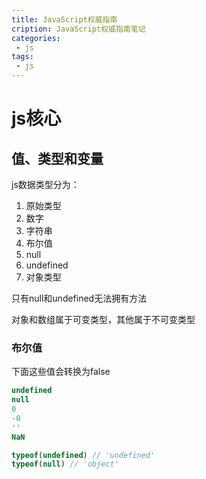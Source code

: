 ```yaml
---
title: JavaScript权威指南
cription: JavaScript权威指南笔记
categories:
 - js
tags:
 - js
---
```


# js核心

## 值、类型和变量

js数据类型分为：

1. 原始类型
  1. 数字
  2. 字符串
  3. 布尔值
  4. null
  5. undefined
2. 对象类型

只有null和undefined无法拥有方法

对象和数组属于可变类型，其他属于不可变类型

### 布尔值
下面这些值会转换为false
```js
undefined
null
0
-0
''
NaN
```

```js
typeof(undefined) // 'undefined'
typeof(null) // 'object'
```







